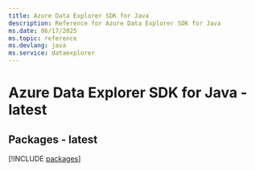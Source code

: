 ```yaml
---
title: Azure Data Explorer SDK for Java
description: Reference for Azure Data Explorer SDK for Java
ms.date: 06/17/2025
ms.topic: reference
ms.devlang: java
ms.service: dataexplorer
---
```

# Azure Data Explorer SDK for Java - latest
## Packages - latest
[!INCLUDE [packages](data-explorer-index.md)]